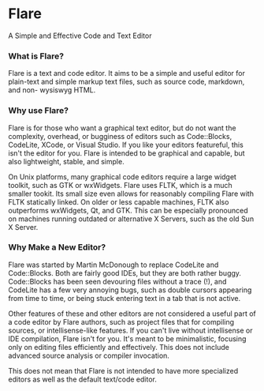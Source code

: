 # Flare
A Simple and Effective Code and Text Editor

### What is Flare?

Flare is a text and code editor. It aims to be a simple and useful editor for plain-text and simple markup text files, such as source code, markdown, and non- wysiswyg HTML.

### Why use Flare?

Flare is for those who want a graphical text editor, but do not want the complexity, overhead, or bugginess of editors such as Code::Blocks, CodeLite, XCode, or Visual Studio. If you like your editors featureful, this isn't the editor for you. Flare is intended to be graphical and capable, but also lightweight, stable, and simple.

On Unix platforms, many graphical code editors require a large widget toolkit, such as GTK or wxWidgets. Flare uses FLTK, which is a much smaller tookit. Its small size even allows for reasonably compiling Flare with FLTK statically linked. On older or less capable machines, FLTK also outperforms wxWidgets, Qt, and GTK. This can be especially pronounced on machines running outdated or alternative X Servers, such as the old Sun X Server.

### Why Make a New Editor?

Flare was started by Martin McDonough to replace CodeLite and Code::Blocks. Both are fairly good IDEs, but they are both rather buggy. Code::Blocks has been seen devouring files without a trace (!), and CodeLite has a few very annoying bugs, such as double cursors appearing from time to time, or being stuck entering text in a tab that is not active.

Other features of these and other editors are not considered a useful part of a code editor by Flare authors, such as project files that for compiling sources, or intellisense-like features. If you can't live without intellisense or IDE compilation, Flare isn't for you. It's meant to be minimalistic, focusing only on editing files efficiently and effectively. This does not include advanced source analysis or compiler invocation.

This does not mean that Flare is not intended to have more specialized editors as well as the default text/code editor.